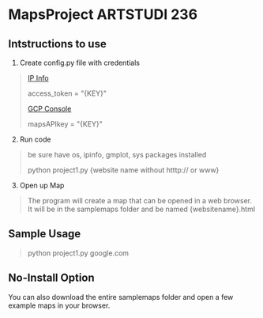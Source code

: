 # MapsProject ARTSTUDI 236
## Intstructions to use
1. Create config.py file with credentials
> [IP Info](https://ipinfo.io/)
> 
> access_token = "{KEY}"
> 
> [GCP Console](https://developers.google.com/maps/documentation/javascript/cloud-setup)
> 
> mapsAPIkey = "{KEY}"
2. Run code
> be sure have os, ipinfo, gmplot, sys packages installed
> 
> python project1.py {website name without htttp:// or www}
3. Open up Map
> The program will create a map that can be opened in a web browser. It will be in the samplemaps folder and be named {websitename}.html

## Sample Usage
> python project1.py google.com

## No-Install Option
You can also download the entire samplemaps folder and open a few example maps in your browser.
